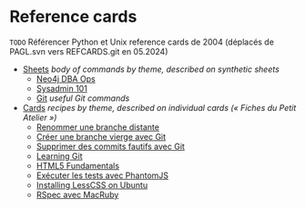 # Reference cards

`TODO` Référencer Python et Unix reference cards de 2004 (déplacés de PAGL.svn vers REFCARDS.git en 05.2024)

* [Sheets](sheets/README.md) _body of commands by theme, described on synthetic sheets_
  * [Neo4j DBA Ops](sheets/Neo4j-DBA-ops.md)
  * [Sysadmin 101](sheets/Sysadmin-101.md)
  * [Git](sheets/git.md) _useful Git commands_
* [Cards](cards/README.md) _recipes by theme, described on individual cards (« Fiches du Petit Atelier »)_
  * [Renommer une branche distante](cards/git-renommer-branche-distante.md)
  * [Créer une branche vierge avec Git](cards/git-creer-branche-vierge.md)
  * [Supprimer des commits fautifs avec Git](cards/git-supprimer-commits-fautifs.md)
  * [Learning Git](cards/git-learning.md)
  * [HTML5 Fundamentals](cards/html5-fundamentals.md)
  * [Exécuter les tests avec PhantomJS](cards/js-executer-les-tests-avec-phantomjs.md)
  * [Installing LessCSS on Ubuntu](cards/js-installing-lesscss-on-ubuntu.md)
  * [RSpec avec MacRuby](cards/ruby-rspec-avec-macruby.md)
